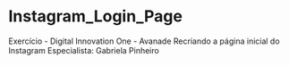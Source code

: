 # Instagram_Login_Page
Exercício - Digital Innovation One - Avanade
Recriando a página inicial do Instagram
Especialista: Gabriela Pinheiro
